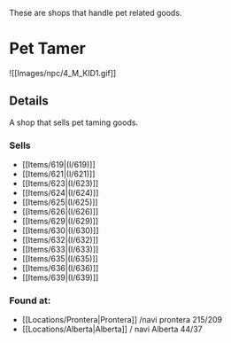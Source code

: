 These are shops that handle pet related goods. 

# Pet Tamer

![[Images/npc/4_M_KID1.gif]]

## Details

A shop that sells pet taming goods. 

### Sells

+ [[Items/619|(I/619)]]
+ [[Items/621|(I/621)]]
+ [[Items/623|(I/623)]]
+ [[Items/624|(I/624)]]
+ [[Items/625|(I/625)]]
+ [[Items/626|(I/626)]]
+ [[Items/629|(I/629)]]
+ [[Items/630|(I/630)]]
+ [[Items/632|(I/632)]]
+ [[Items/633|(I/633)]]
+ [[Items/635|(I/635)]]
+ [[Items/636|(I/636)]]
+ [[Items/639|(I/639)]]

### Found at:

+ [[Locations/Prontera|Prontera]] /navi prontera 215/209
+ [[Locations/Alberta|Alberta]] / navi Alberta 44/37
